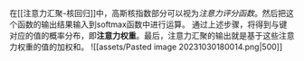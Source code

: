 在[[注意力汇聚-核回归]]中，高斯核指数部分可以视为*注意力评分函数*。然后把这个函数的输出结果输入到softmax函数中进行运算。 通过上述步骤，将得到与键对应的值的概率分布，即**注意力权重**。最后，注意力汇聚的输出就是基于这些注意力权重的值的加权和。
![[assets/Pasted image 20231030180014.png|500]]
